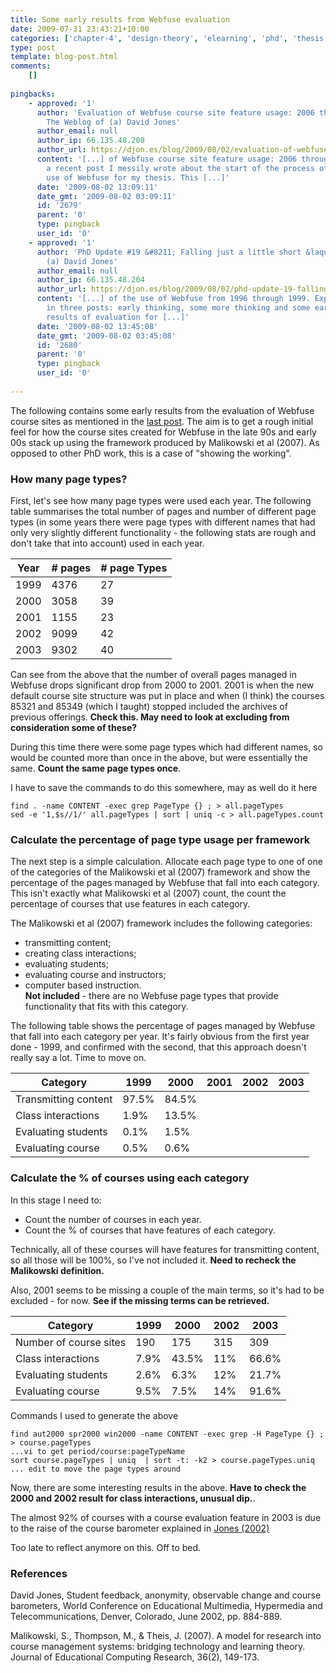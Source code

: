 ```yaml
---
title: Some early results from Webfuse evaluation
date: 2009-07-31 23:43:21+10:00
categories: ['chapter-4', 'design-theory', 'elearning', 'phd', 'thesis', 'webfuse']
type: post
template: blog-post.html
comments:
    []
    
pingbacks:
    - approved: '1'
      author: 'Evaluation of Webfuse course site feature usage: 2006 through 2009 &laquo;
        The Weblog of (a) David Jones'
      author_email: null
      author_ip: 66.135.48.208
      author_url: https://djon.es/blog/2009/08/02/evaluation-of-webfuse-course-site-feature-usage-2006-through-2009/
      content: '[...] of Webfuse course site feature usage: 2006 through&nbsp;2009  In
        a recent post I messily wrote about the start of the process of evaluating the
        use of Webfuse for my thesis. This [...]'
      date: '2009-08-02 13:09:11'
      date_gmt: '2009-08-02 03:09:11'
      id: '2679'
      parent: '0'
      type: pingback
      user_id: '0'
    - approved: '1'
      author: 'PhD Update #19 &#8211; Falling just a little short &laquo; The Weblog of
        (a) David Jones'
      author_email: null
      author_ip: 66.135.48.204
      author_url: https://djon.es/blog/2009/08/02/phd-update-19-falling-just-a-little-short/
      content: '[...] of the use of Webfuse from 1996 through 1999. Explained somewhat
        in three posts: early thinking, some more thinking and some early results and
        results of evaluation for [...]'
      date: '2009-08-02 13:45:08'
      date_gmt: '2009-08-02 03:45:08'
      id: '2680'
      parent: '0'
      type: pingback
      user_id: '0'
    
---
```

The following contains some early results from the evaluation of Webfuse course sites as mentioned in the [last post](/blog2/2009/07/31/thinking-about-evaluating-webfuse-1996-through-1999-evaluation-of-an-lms/). The aim is to get a rough initial feel for how the course sites created for Webfuse in the late 90s and early 00s stack up using the framework produced by Malikowski et al (2007). As opposed to other PhD work, this is a case of "showing the working".

### How many page types?

First, let's see how many page types were used each year. The following table summarises the total number of pages and number of different page types (in some years there were page types with different names that had only very slightly different functionality - the following stats are rough and don't take that into account) used in each year.

| Year | \# pages | \# page Types |
| --- | --- | --- |
| 1999 | 4376 | 27 |
| 2000 | 3058 | 39 |
| 2001 | 1155 | 23 |
| 2002 | 9099 | 42 |
| 2003 | 9302 | 40 |

Can see from the above that the number of overall pages managed in Webfuse drops significant drop from 2000 to 2001. 2001 is when the new default course site structure was put in place and when (I think) the courses 85321 and 85349 (which I taught) stopped included the archives of previous offerings. **Check this. May need to look at excluding from consideration some of these?**

During this time there were some page types which had different names, so would be counted more than once in the above, but were essentially the same. **Count the same page types once**.

I have to save the commands to do this somewhere, may as well do it here

```
find . -name CONTENT -exec grep PageType {} ; > all.pageTypes
sed -e '1,$s//1/' all.pageTypes | sort | uniq -c > all.pageTypes.count

```

### Calculate the percentage of page type usage per framework

The next step is a simple calculation. Allocate each page type to one of one of the categories of the Malikowski et al (2007) framework and show the percentage of the pages managed by Webfuse that fall into each category. This isn't exactly what Malikowski et al (2007) count, the count the percentage of courses that use features in each category.

The Malikowski et al (2007) framework includes the following categories:

- transmitting content;
- creating class interactions;
- evaluating students;
- evaluating course and instructors;
- computer based instruction.  
    **Not included** - there are no Webfuse page types that provide functionality that fits with this category.

The following table shows the percentage of pages managed by Webfuse that fall into each category per year. It's fairly obvious from the first year done - 1999, and confirmed with the second, that this approach doesn't really say a lot. Time to move on.

| Category | 1999 | 2000 | 2001 | 2002 | 2003 |
| --- | --- | --- | --- | --- | --- |
| Transmitting content | 97.5% | 84.5% |  |  |  |
| Class interactions | 1.9% | 13.5% |  |  |  |
| Evaluating students | 0.1% | 1.5% |  |  |  |
| Evaluating course | 0.5% | 0.6% |  |  |  |

### Calculate the % of courses using each category

In this stage I need to:

- Count the number of courses in each year.
- Count the % of courses that have features of each category.

Technically, all of these courses will have features for transmitting content, so all those will be 100%, so I've not included it. **Need to recheck the Malikowski definition.**

Also, 2001 seems to be missing a couple of the main terms, so it's had to be excluded - for now. **See if the missing terms can be retrieved.**

| Category | 1999 | 2000 | 2002 | 2003 |
| --- | --- | --- | --- | --- |
| Number of course sites | 190 | 175 | 315 | 309 |
| Class interactions | 7.9% | 43.5% | 11% | 66.6% |
| Evaluating students | 2.6% | 6.3% | 12% | 21.7% |
| Evaluating course | 9.5% | 7.5% | 14% | 91.6% |

Commands I used to generate the above

```
find aut2000 spr2000 win2000 -name CONTENT -exec grep -H PageType {} ; > course.pageTypes
...vi to get period/course:pageTypeName
sort course.pageTypes | uniq  | sort -t: -k2 > course.pageTypes.uniq
... edit to move the page types around

```

Now, there are some interesting results in the above. **Have to check the 2000 and 2002 result for class interactions, unusual dip.**.

The almost 92% of courses with a course evaluation feature in 2003 is due to the raise of the course barometer explained in [Jones (2002)](https://djon.es/Publications/barometer_2.pdf)

Too late to reflect anymore on this. Off to bed.

### References

David Jones, Student feedback, anonymity, observable change and course barometers, World Conference on Educational Multimedia, Hypermedia and Telecommunications, Denver, Colorado, June 2002, pp. 884-889.

Malikowski, S., Thompson, M., & Theis, J. (2007). A model for research into course management systems: bridging technology and learning theory. Journal of Educational Computing Research, 36(2), 149-173.